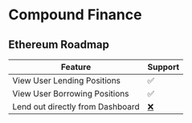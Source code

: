 # Compound Finance

## Ethereum Roadmap <a href="#ethereum-roadmap" id="ethereum-roadmap"></a>

| Feature                          | Support                                   |
| -------------------------------- | ----------------------------------------- |
| View User Lending Positions      | ✅                                         |
| View User Borrowing Positions    | ✅                                         |
| Lend out directly from Dashboard | ​[❌](https://emojipedia.org/cross-mark/)​ |
